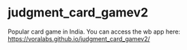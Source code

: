 # judgment_card_gamev2

Popular card game in India. You can access the wb app here: https://voralabs.github.io/judgment_card_gamev2/
